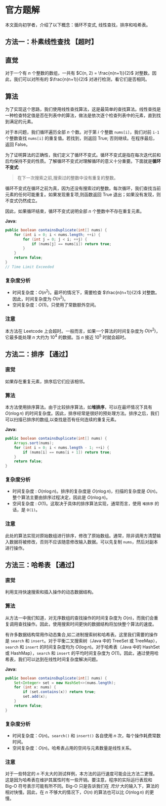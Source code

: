 # 官方题解

本文面向初学者，介绍了以下概念：循环不变式, 线性查找，排序和哈希表。

## 方法一：朴素线性查找 【超时】

## 直觉

对于一个有 $n$ 个整数的数组，一共有 $C(n, 2) = \frac{n(n+1)}{2}$ 对整数。因此，我们可以对所有的 $\frac{n(n+1)}{2}$ 对进行检测，看它们是否相同。

## 算法

为了实现这个思路，我们使用线性查找算法，这是最简单的查找算法。线性查找是一种检查特定值是否在列表中的算法，做法是依次逐个检查列表中的元素，直到找到满足的元素。

对于本问题，我们循环遍历全部 $n$ 个数。对于第 $i$ 个整数 `nums[i]`，我们对前 `i-1` 个整数查找 `nums[i]` 的重复值。若找到，则返回 True; 否则继续。在程序最后，返回 False。

为了证明算法的正确性，我们定义了循环不变式。循环不变式是指在每次迭代前和后均保持不变的性质。了解循环不变式对理解循环的意义十分重要。下面就是**循环不变式**:

> 在下一次搜索之前,搜索过的整数中没有重复的整数。

循环不变式在循环之前为真，因为还没有搜索过的整数。每次循环，我们查找当前元素的任何可能重复。如果发现重复项,则函数返回 True 退出；如果没有发现，则不变式仍然成立。

因此，如果循环结束，循环不变式说明全部 $n$ 个整数中不存在重复元素。

**Java:**

```java
public boolean containsDuplicate(int[] nums) {
    for (int i = 0; i < nums.length; ++i) {
        for (int j = 0; j < i; ++j) {
            if (nums[j] == nums[i]) return true;  
        }
    }
    return false;
}
// Time Limit Exceeded
```

### 复杂度分析

* 时间复杂度：$O(n^2)$。最坏的情况下，需要检查 $\frac{n(n+1)}{2}$ 对整数。因此，时间复杂度为 $O(n^2)$。
* 空间复杂度：$O(1)$。只使用了常数额外空间。

### 注意

本方法在 Leetcode 上会超时。一般而言，如果一个算法的时间复杂度为 $O(n^2)$，它最多能处理 $n$ 大约为 $10^4$ 的数据。当 $n$ 接近 $10^5$ 时就会超时。

## 方法二：排序 【通过】

### 直觉

如果存在重复元素，排序后它们应该相邻。

### 算法

本方法使用排序算法。由于比较排序算法，如**堆排序**，可以在最坏情况下具有 $O(n \log n)$ 的时间复杂度。因此，排序经常是很好的预处理方法。排序之后，我们可以扫描已排序的数组,以查找是否有任何连续的重复元素。

**Java:**

```java
public boolean containsDuplicate(int[] nums) {
    Arrays.sort(nums);
    for (int i = 0; i < nums.length - 1; ++i) {
        if (nums[i] == nums[i + 1]) return true;
    }
    return false;
}
```

### 复杂度分析

* 时间复杂度 : $O(n \log n)$。排序的复杂度是 $O(n \log n)$，扫描的复杂度是 $O(n)$。整个算法主要由排序过程决定，因此是 $O(n \log n)$。
* 空间复杂度 : $O(1)$。这取决于具体的排序算法实现，通常而言，使用 `堆排序` 的话，是 `O(1)`。

### 注意

此处的算法实现对原始数组进行排序，修改了原始数组。通常，除非调用方清楚输入数据将被修改，否则不应该随意修改输入数据。可以先复制 `nums`，然后对副本进行操作。

## 方法三：哈希表 【通过】

### 直觉

利用支持快速搜索和插入操作的动态数据结构。

### 算法

从方法一中我们知道，对无序数组的查找操作的时间复杂度为 $O(n)$，而我们会重复调用查找操作。因此，使用搜索时间更快的数据结构将加快整个算法的速度。

有许多数据结构常用作动态集合,如二进制搜索树和哈希表。这里我们需要的操作是 `search` 和 `insert`。对于平衡二叉搜索树（Java 中的 TreeSet 或 TreeMap），`search` 和 `insert` 的时间复杂度均为 $O(\log n)$。对于哈希表（Java 中的 HashSet 或 HashMap），`search` 和 `insert` 的平均时间复杂度为 $O(1)$。因此，通过使用哈希表，我们可以达到在线性时间复杂度解决问题。

**Java:**

```java
public boolean containsDuplicate(int[] nums) {
    Set<Integer> set = new HashSet<>(nums.length);
    for (int x: nums) {
        if (set.contains(x)) return true;
        set.add(x);
    }
    return false;
}
```

### 复杂度分析

* 时间复杂度：$O(n)$。`search()` 和 `insert()` 各自使用 $n$ 次，每个操作耗费常数时间。
* 空间复杂度：$O(n)$。哈希表占用的空间与元素数量是线性关系。

### 注意

对于一些特定的 $n$ 不太大的测试样例，本方法的运行速度可能会比方法二更慢。这是因为哈希表在维护其属性时有一些开销。要注意，程序的实际运行表现和 Big-O 符号表示可能有所不同。Big-O 只是告诉我们在 *充分* 大的输入下，算法的相对快慢。因此，在 $n$ 不够大的情况下，$O(n)$ 的算法也可以比 $O(n \log n)$ 的更慢。
